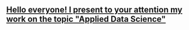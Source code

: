 ## [Hello everyone! I present to your attention my work on the topic "Applied Data Science"](presentation.pptx)
